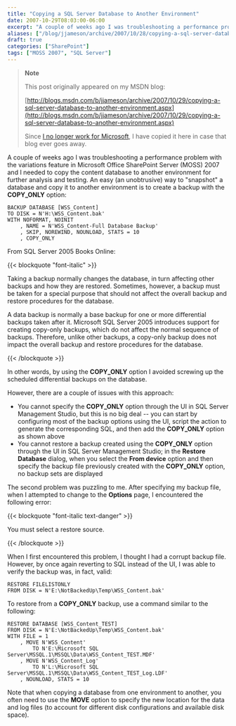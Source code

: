 ```yaml
---
title: "Copying a SQL Server Database to Another Environment"
date: 2007-10-29T08:03:00-06:00
excerpt: "A couple of weeks ago I was troubleshooting a performance problem with the variations feature in Microsoft Office SharePoint Server (MOSS) 2007 and I needed to copy the content database to another environment for further analysis and testing. An easy..."
aliases: ["/blog/jjameson/archive/2007/10/28/copying-a-sql-server-database-to-another-environment.aspx", "/blog/jjameson/archive/2007/10/29/copying-a-sql-server-database-to-another-environment.aspx"]
draft: true
categories: ["SharePoint"]
tags: ["MOSS 2007", "SQL Server"]
---
```


> **Note**
>
> This post originally appeared on my MSDN blog:
>
> [http://blogs.msdn.com/b/jjameson/archive/2007/10/29/copying-a-sql-server-database-to-another-environment.aspx](http://blogs.msdn.com/b/jjameson/archive/2007/10/29/copying-a-sql-server-database-to-another-environment.aspx)
>
> Since
> [I no longer work for Microsoft](/blog/jjameson/2011/09/02/last-day-with-microsoft),
> I have copied it here in case that blog ever goes away.

A couple of weeks ago I was troubleshooting a performance problem with the
variations feature in Microsoft Office SharePoint Server (MOSS) 2007 and I
needed to copy the content database to another environment for further analysis
and testing. An easy (an unobtrusive) way to "snapshot" a database and copy it
to another environment is to create a backup with the **COPY\_ONLY** option:

```
BACKUP DATABASE [WSS_Content]
TO DISK = N'H:\WSS_Content.bak'
WITH NOFORMAT, NOINIT
    , NAME = N'WSS_Content-Full Database Backup'
    , SKIP, NOREWIND, NOUNLOAD, STATS = 10
    , COPY_ONLY
```

From SQL Server 2005 Books Online:

{{< blockquote "font-italic" >}}

Taking a backup normally changes the database, in turn affecting other backups
and how they are restored. Sometimes, however, a backup must be taken for a
special purpose that should not affect the overall backup and restore procedures
for the database.

A data backup is normally a base backup for one or more differential backups
taken after it. Microsoft SQL Server 2005 introduces support for creating
copy-only backups, which do not affect the normal sequence of backups.
Therefore, unlike other backups, a copy-only backup does not impact the overall
backup and restore procedures for the database.

{{< /blockquote >}}

In other words, by using the **COPY\_ONLY** option I avoided screwing up the
scheduled differential backups on the database.

However, there are a couple of issues with this approach:

- You cannot specify the **COPY\_ONLY** option through the UI in SQL Server
  Management Studio, but this is no big deal -- you can start by configuring
  most of the backup options using the UI, script the action to generate the
  corresponding SQL, and then add the **COPY\_ONLY** option as shown above
- You cannot restore a backup created using the **COPY\_ONLY** option through
  the UI in SQL Server Management Studio; in the **Restore Database** dialog,
  when you select the **From device** option and then specify the backup file
  previously created with the **COPY\_ONLY** option, no backup sets are
  displayed

The second problem was puzzling to me. After specifying my backup file, when I
attempted to change to the **Options** page, I encountered the following error:

{{< blockquote "font-italic text-danger" >}}

You must select a restore source.

{{< /blockquote >}}

When I first encountered this problem, I thought I had a corrupt backup file.
However, by once again reverting to SQL instead of the UI, I was able to verify
the backup was, in fact, valid:

```
RESTORE FILELISTONLY
FROM DISK = N'E:\NotBackedUp\Temp\WSS_Content.bak'
```

To restore from a **COPY\_ONLY** backup, use a command similar to the following:

```
RESTORE DATABASE [WSS_Content_TEST]
FROM DISK = N'E:\NotBackedUp\Temp\WSS_Content.bak'
WITH FILE = 1
    , MOVE N'WSS_Content'
        TO N'E:\Microsoft SQL Server\MSSQL.1\MSSQL\Data\WSS_Content_TEST.MDF'
    , MOVE N'WSS_Content_Log'
        TO N'L:\Microsoft SQL Server\MSSQL.1\MSSQL\Data\WSS_Content_TEST_Log.LDF'
    , NOUNLOAD, STATS = 10
```

Note that when copying a database from one environment to another, you often
need to use the **MOVE** option to specify the new location for the data and log
files (to account for different disk configurations and available disk space).

